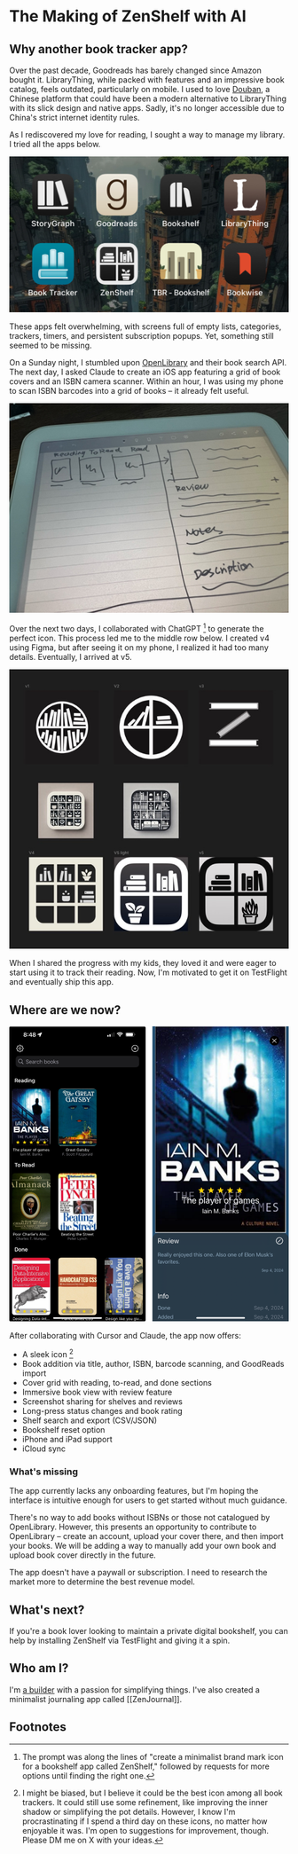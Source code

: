 # The Making of ZenShelf with AI

## Why another book tracker app?

Over the past decade, Goodreads has barely changed since Amazon bought it. LibraryThing, while packed with features and an impressive book catalog, feels outdated, particularly on mobile. I used to love [Douban](https://douban.com), a Chinese platform that could have been a modern alternative to LibraryThing with its slick design and native apps. Sadly, it's no longer accessible due to China's strict internet identity rules.

As I rediscovered my love for reading, I sought a way to manage my library. I tried all the apps below.

![book trackers i tried](./assets/book-trackers.jpeg)

These apps felt overwhelming, with screens full of empty lists, categories, trackers, timers, and persistent subscription popups. Yet, something still seemed to be missing.

On a Sunday night, I stumbled upon [OpenLibrary](https://openlibrary.org/) and their book search API. The next day, I asked Claude to create an iOS app featuring a grid of book covers and an ISBN camera scanner. Within an hour, I was using my phone to scan ISBN barcodes into a grid of books – it already felt useful.

![i like to start from sketch](./assets/zenshelf-initial-design.jpeg)

Over the next two days, I collaborated with ChatGPT [^1] to generate the perfect icon. This process led me to the middle row below. I created v4 using Figma, but after seeing it on my phone, I realized it had too many details. Eventually, I arrived at v5.

![icon evolution](./assets/zenshelf-icons-evolution.jpeg)

When I shared the progress with my kids, they loved it and were eager to start using it to track their reading. Now, I'm motivated to get it on TestFlight and eventually ship this app.

## Where are we now?

![zenshelf main screen now](./assets/zenshelf-preview.png)

After collaborating with Cursor and Claude, the app now offers:

- A sleek icon [^2]
- Book addition via title, author, ISBN, barcode scanning, and GoodReads import
- Cover grid with reading, to-read, and done sections
- Immersive book view with review feature
- Screenshot sharing for shelves and reviews
- Long-press status changes and book rating
- Shelf search and export (CSV/JSON)
- Bookshelf reset option
- iPhone and iPad support
- iCloud sync

### What's missing

The app currently lacks any onboarding features, but I'm hoping the interface is intuitive enough for users to get started without much guidance.

There's no way to add books without ISBNs or those not catalogued by OpenLibrary. However, this presents an opportunity to contribute to OpenLibrary – create an account, upload your cover there, and then import your books. We will be adding a way to manually add your own book and upload book cover directly in the future.

The app doesn't have a paywall or subscription. I need to research the market more to determine the best revenue model.

## What's next?

If you're a book lover looking to maintain a private digital bookshelf, you can help by installing ZenShelf via TestFlight and giving it a spin.

## Who am I?

I'm [a builder](/) with a passion for simplifying things. I've also created a minimalist journaling app called [[ZenJournal]].

## Footnotes

[^1]: The prompt was along the lines of "create a minimalist brand mark icon for a bookshelf app called ZenShelf," followed by requests for more options until finding the right one.
[^2]: I might be biased, but I believe it could be the best icon among all book trackers. It could still use some refinement, like improving the inner shadow or simplifying the pot details. However, I know I'm procrastinating if I spend a third day on these icons, no matter how enjoyable it was. I'm open to suggestions for improvement, though. Please DM me on X with your ideas.

